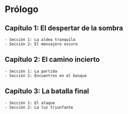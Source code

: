 # Prólogo
## Capítulo 1: El despertar de la sombra
    - Sección 1: La aldea tranquila
    - Sección 2: El mensajero oscuro
## Capítulo 2: El camino incierto
    - Sección 1: La partida
    - Sección 2: Encuentros en el bosque
## Capítulo 3: La batalla final
    - Sección 1: El ataque
    - Sección 2: La luz triunfante
 
